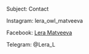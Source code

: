 Subject: Contact

Instagram: lera\_owl\_matveeva

Facebook: [Lera Matveeva](https://www.facebook.com/profile.php?id=100051489560028)

Telegram: @Lera_L
